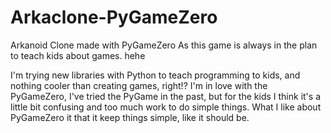 # Arkaclone-PyGameZero
Arkanoid Clone made with PyGameZero
As this game is always in the plan to teach kids about games. hehe

I'm trying new libraries with Python to teach programming to kids, and nothing cooler than creating games, right!?
I'm in love with the PyGameZero, I've tried the PyGame in the past, but for the kids I think it's a little bit confusing and too much work to do simple things.
What I like about PyGameZero it that it keep things simple, like it should be.